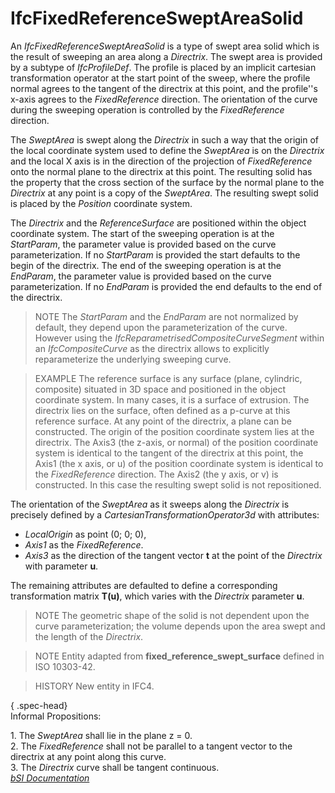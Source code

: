 IfcFixedReferenceSweptAreaSolid
===============================
An _IfcFixedReferenceSweptAreaSolid_ is a type of swept area solid which is
the result of sweeping an area along a _Directrix_. The swept area is provided
by a subtype of _IfcProfileDef_. The profile is placed by an implicit
cartesian transformation operator at the start point of the sweep, where the
profile normal agrees to the tangent of the directrix at this point, and the
profile''s x-axis agrees to the _FixedReference_ direction. The orientation of
the curve during the sweeping operation is controlled by the _FixedReference_
direction.  
  
The _SweptArea_ is swept along the _Directrix_ in such a way that the origin
of the local coordinate system used to define the _SweptArea_ is on the
_Directrix_ and the local X axis is in the direction of the projection of
_FixedReference_ onto the normal plane to the directrix at this point. The
resulting solid has the property that the cross section of the surface by the
normal plane to the _Directrix_ at any point is a copy of the _SweptArea_. The
resulting swept solid is placed by the _Position_ coordinate system.  
  
The _Directrix_ and the _ReferenceSurface_ are positioned within the object
coordinate system. The start of the sweeping operation is at the _StartParam_,
the parameter value is provided based on the curve parameterization. If no
_StartParam_ is provided the start defaults to the begin of the directrix. The
end of the sweeping operation is at the _EndParam_, the parameter value is
provided based on the curve parameterization. If no _EndParam_ is provided the
end defaults to the end of the directrix.  
  
> NOTE  The _StartParam_ and the _EndParam_ are not normalized by default,
> they depend upon the parameterization of the curve. However using the
> _IfcReparametrisedCompositeCurveSegment_ within an _IfcCompositeCurve_ as
> the directrix allows to explicitly reparameterize the underlying sweeping
> curve.  
  
> EXAMPLE  The reference surface is any surface (plane, cylindric, composite)
> situated in 3D space and positioned in the object coordinate system. In many
> cases, it is a surface of extrusion. The directrix lies on the surface,
> often defined as a p-curve at this reference surface. At any point of the
> directrix, a plane can be constructed. The origin of the position coordinate
> system lies at the directrix. The Axis3 (the z-axis, or normal) of the
> position coordinate system is identical to the tangent of the directrix at
> this point, the Axis1 (the x axis, or u) of the position coordinate system
> is identical to the _FixedReference_ direction. The Axis2 (the y axis, or v)
> is constructed. In this case the resulting swept solid is not repositioned.  
  
The orientation of the _SweptArea_ as it sweeps along the _Directrix_ is
precisely defined by a _CartesianTransformationOperator3d_ with attributes:  
  
* _LocalOrigin_ as point (0; 0; 0),  
* _Axis1_ as the _FixedReference_.  
* _Axis3_ as the direction of the tangent vector **t** at the point of the _Directrix_ with parameter **u**.  
  
The remaining attributes are defaulted to define a corresponding
transformation matrix **T(u)**, which varies with the _Directrix_ parameter
**u**.  
  
> NOTE  The geometric shape of the solid is not dependent upon the curve
> parameterization; the volume depends upon the area swept and the length of
> the _Directrix_.  
  
> NOTE  Entity adapted from **fixed_reference_swept_surface** defined in ISO
> 10303-42.  
  
> HISTORY  New entity in IFC4.  
  
{ .spec-head}  
Informal Propositions:  
  
1\. The _SweptArea_ shall lie in the plane z = 0.  
2\. The _FixedReference_ shall not be parallel to a tangent vector to the
directrix at any point along this curve.  
3\. The _Directrix_ curve shall be tangent continuous.  
[ _bSI
Documentation_](https://standards.buildingsmart.org/IFC/DEV/IFC4_2/FINAL/HTML/schema/ifcgeometricmodelresource/lexical/ifcfixedreferencesweptareasolid.htm)



